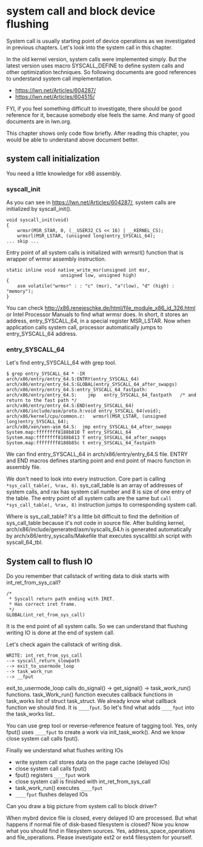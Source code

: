 # system call and block device flushing

System call is usually starting point of device operations as we investigated in previous chapters.
Let's look into the system call in this chapter.

In the old kernel version, system calls were implemented simply.
But the latest version uses macro SYSCALL_DEFINE to define system calls and other optimization techniques.
So following documents are good references to understand system call implementation.
* https://lwn.net/Articles/604287/
* https://lwn.net/Articles/604515/

FYI, if you feel something difficult to investigate, there should be good reference for it, because somebody else feels the same.
And many of good documents are in lwn.org.

This chapter shows only code flow briefly.
After reading this chapter, you would be able to understand above document better.

## system call initialization

You need a little knowledge for x86 assembly.

### syscall_init

As you can see in https://lwn.net/Articles/604287/, system calls are initialized by syscall_init().

```
void syscall_init(void)
{
	wrmsr(MSR_STAR, 0, (__USER32_CS << 16) | __KERNEL_CS);
	wrmsrl(MSR_LSTAR, (unsigned long)entry_SYSCALL_64);
... skip ...
```

Entry point of all system calls is initialized with wrmsrl() function that is wrapper of wrmsr assembly instruction.

```
static inline void native_write_msr(unsigned int msr,
    			    unsigned low, unsigned high)
{
	asm volatile("wrmsr" : : "c" (msr), "a"(low), "d" (high) : "memory");
}
```

You can check http://x86.renejeschke.de/html/file_module_x86_id_326.html or Intel Processor Manuals to find what wrmsr does.
In short, it stores an address, entry_SYSCALL_64, in a special register MSR_LSTAR.
Now when application calls system call, processor automatically jumps to entry_SYSCALL_64 address.

### entry_SYSCALL_64

Let's find entry_SYSCALL_64 with grep tool.
```
$ grep entry_SYSCALL_64 * -IR
arch/x86/entry/entry_64.S:ENTRY(entry_SYSCALL_64)
arch/x86/entry/entry_64.S:GLOBAL(entry_SYSCALL_64_after_swapgs)
arch/x86/entry/entry_64.S:entry_SYSCALL_64_fastpath:
arch/x86/entry/entry_64.S:    jmp	entry_SYSCALL_64_fastpath	/* and return to the fast path */
arch/x86/entry/entry_64.S:END(entry_SYSCALL_64)
arch/x86/include/asm/proto.h:void entry_SYSCALL_64(void);
arch/x86/kernel/cpu/common.c:	wrmsrl(MSR_LSTAR, (unsigned long)entry_SYSCALL_64);
arch/x86/xen/xen-asm_64.S:	jmp entry_SYSCALL_64_after_swapgs
System.map:ffffffff8188b810 T entry_SYSCALL_64
System.map:ffffffff8188b813 T entry_SYSCALL_64_after_swapgs
System.map:ffffffff8188b85c t entry_SYSCALL_64_fastpath
```

We can find entry_SYSCALL_64 in arch/x86/entry/entry_64.S file.
ENTRY and END macros defines starting point and end point of macro function in assembly file.

We don't need to look into every instruction.
Core part is calling `*sys_call_table(, %rax, 8)`.
sys_call_table is an array of addresses of system calls, and rax has system call number and 8 is size of one entry of the table.
The entry point of all system calls are the same but `call	*sys_call_table(, %rax, 8)` instruction jumps to corresponding system call.

Where is sys_call_table?
It's a little bit difficult to find the definition of sys_call_table because it's not code in source file.
After building kernel, arch/x86/include/generated/asm/syscalls_64.h is generated automatically by arch/x86/entry_syscalls/Makefile that executes syscalltbl.sh script with syscall_64_tbl.

## System call to flush IO

Do you remember that callstack of writing data to disk starts with int_ret_from_sys_call?
```
/*
 * Syscall return path ending with IRET.
 * Has correct iret frame.
 */
GLOBAL(int_ret_from_sys_call)
```

It is the end point of all system calls.
So we can understand that flushing writing IO is done at the end of system call.

Let's check again the callstack of writing disk.

```
WRITE: int_ret_from_sys_call
--> syscall_return_slowpath
--> exit_to_usermode_loop
--> task_work_run
--> __fput
```
exit_to_usermode_loop calls do_signal() -> get_signal() -> task_work_run() functions.
task_Work_run() function executes callback functions in task_works list of struct task_struct.
We already know what callback function we should find. 
It is `____fput`.
So let's find what adds `____fput` into the task_works list..

You can use grep tool or reverse-reference feature of tagging tool.
Yes, only fput() uses `____fput` to create a work via init_task_work().
And we know close system call calls fput().

Finally we understand what flushes writing IOs
* write system call stores data on the page cache (delayed IOs)
* close system call calls fput()
* fput() registers `____fput` work
* close system call is finished with int_ret_from_sys_call
* task_work_run() executes `____fput`
* `____fput` flushes delayed IOs

Can you draw a big picture from system call to block driver?

When mybrd device file is closed, every delayed IO are processed.
But what happens if normal file of disk-based filesystem is closed?
Now you know what you should find in filesystem sources.
Yes, address_space_operations and file_operations.
Please investigate ext2 or ext4 filesystem for yourself.
